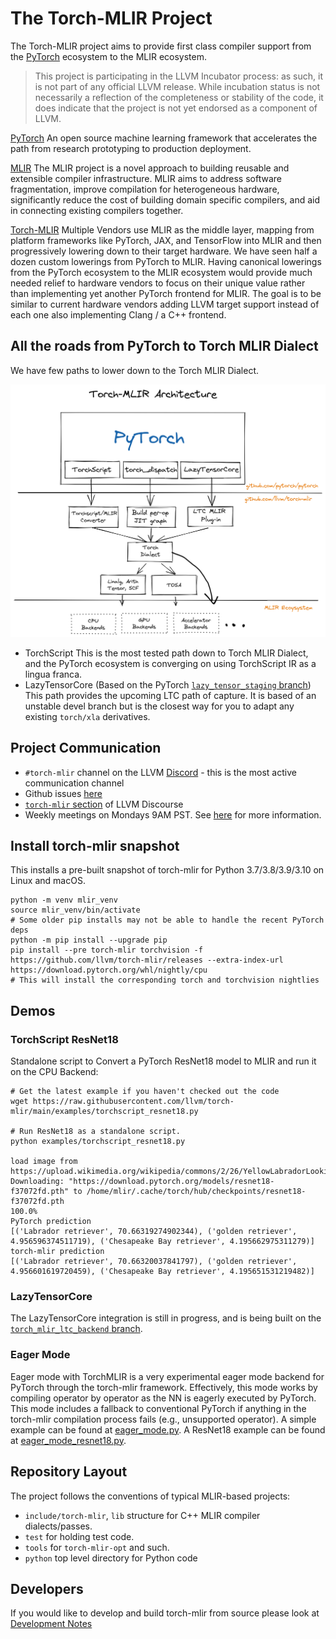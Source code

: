 # The Torch-MLIR Project

The Torch-MLIR project aims to provide first class compiler support from the [PyTorch](https://pytorch.org) ecosystem to the MLIR ecosystem.

> This project is participating in the LLVM Incubator process: as such, it is
not part of any official LLVM release.  While incubation status is not
necessarily a reflection of the completeness or stability of the code, it
does indicate that the project is not yet endorsed as a component of LLVM.

[PyTorch](https://pytorch.org)
An open source machine learning framework that accelerates the path from research prototyping to production deployment.

[MLIR](https://mlir.llvm.org)
The MLIR project is a novel approach to building reusable and extensible compiler infrastructure. MLIR aims to address software fragmentation, improve compilation for heterogeneous hardware, significantly reduce the cost of building domain specific compilers, and aid in connecting existing compilers together.

[Torch-MLIR](https://github.com/llvm/torch-mlir)
Multiple Vendors use MLIR as the middle layer, mapping from platform frameworks like PyTorch, JAX, and TensorFlow into MLIR and then progressively lowering down to their target hardware. We have seen half a dozen custom lowerings from PyTorch to MLIR. Having canonical lowerings from the PyTorch ecosystem to the MLIR ecosystem would provide much needed relief to hardware vendors to focus on their unique value rather than implementing yet another PyTorch frontend for MLIR. The goal is to be similar to current hardware vendors adding LLVM target support instead of each one also implementing Clang / a C++ frontend.

## All the roads from PyTorch to Torch MLIR Dialect

We have few paths to lower down to the Torch MLIR Dialect.

![Torch Lowering Architectures](Torch-MLIR.png)

 - TorchScript
    This is the most tested path down to Torch MLIR Dialect, and the PyTorch ecosystem is converging on using TorchScript IR as a lingua franca.
 - LazyTensorCore (Based on the PyTorch [`lazy_tensor_staging` branch](https://github.com/pytorch/pytorch/tree/lazy_tensor_staging/lazy_tensor_core))
	This path provides the upcoming LTC path of capture. It is based of an unstable devel branch but is the closest way for you to adapt any existing `torch/xla` derivatives.

## Project Communication

- `#torch-mlir` channel on the LLVM [Discord](https://discord.gg/xS7Z362) - this is the most active communication channel
- Github issues [here](https://github.com/llvm/torch-mlir/issues)
- [`torch-mlir` section](https://llvm.discourse.group/c/projects-that-want-to-become-official-llvm-projects/torch-mlir/41) of LLVM Discourse
- Weekly meetings on Mondays 9AM PST. See [here](https://discourse.llvm.org/t/community-meeting-developer-hour-refactoring-recurring-meetings/62575) for more information.

## Install torch-mlir snapshot

This installs a pre-built snapshot of torch-mlir for Python 3.7/3.8/3.9/3.10 on Linux and macOS.

```shell
python -m venv mlir_venv
source mlir_venv/bin/activate
# Some older pip installs may not be able to handle the recent PyTorch deps
python -m pip install --upgrade pip
pip install --pre torch-mlir torchvision -f https://github.com/llvm/torch-mlir/releases --extra-index-url https://download.pytorch.org/whl/nightly/cpu
# This will install the corresponding torch and torchvision nightlies
```

## Demos

### TorchScript ResNet18 

Standalone script to Convert a PyTorch ResNet18 model to MLIR and run it on the CPU Backend:

```shell
# Get the latest example if you haven't checked out the code
wget https://raw.githubusercontent.com/llvm/torch-mlir/main/examples/torchscript_resnet18.py

# Run ResNet18 as a standalone script.
python examples/torchscript_resnet18.py

load image from https://upload.wikimedia.org/wikipedia/commons/2/26/YellowLabradorLooking_new.jpg
Downloading: "https://download.pytorch.org/models/resnet18-f37072fd.pth" to /home/mlir/.cache/torch/hub/checkpoints/resnet18-f37072fd.pth
100.0%
PyTorch prediction
[('Labrador retriever', 70.66319274902344), ('golden retriever', 4.956596374511719), ('Chesapeake Bay retriever', 4.195662975311279)]
torch-mlir prediction
[('Labrador retriever', 70.66320037841797), ('golden retriever', 4.956601619720459), ('Chesapeake Bay retriever', 4.195651531219482)]
```

### LazyTensorCore

The LazyTensorCore integration is still in progress, and is being built on the
[`torch_mlir_ltc_backend` branch](https://github.com/llvm/torch-mlir/tree/torch_mlir_ltc_backend).

### Eager Mode

Eager mode with TorchMLIR is a very experimental eager mode backend for PyTorch through the torch-mlir framework. 
Effectively, this mode works by compiling operator by operator as the NN is eagerly executed by PyTorch. 
This mode includes a fallback to conventional PyTorch if anything in the torch-mlir compilation process fails (e.g., unsupported operator).
A simple example can be found at [eager_mode.py](examples/eager_mode.py).
A ResNet18 example can be found at [eager_mode_resnet18.py](examples/eager_mode_resnet18.py).

## Repository Layout

The project follows the conventions of typical MLIR-based projects:

* `include/torch-mlir`, `lib` structure for C++ MLIR compiler dialects/passes.
* `test` for holding test code.
* `tools` for `torch-mlir-opt` and such.
* `python` top level directory for Python code

## Developers
If you would like to develop and build torch-mlir from source please look at [Development Notes](development.md)
